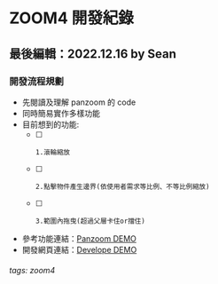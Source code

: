 # ZOOM4 開發紀錄
## 最後編輯：2022.12.16 by Sean
### 開發流程規劃

* 先閱讀及理解 panzoom 的 code
* 同時簡易實作多樣功能
* 目前想到的功能: 
    - [ ]     1.滾輪縮放
    - [ ]     2.點擊物件產生邊界(依使用者需求等比例、不等比例縮放)
    - [ ]     3.範圍內拖曳(超過父層卡住or擋住)

* 參考功能連結：[Panzoom DEMO](https://timmywil.com/panzoom/demo/)
* 開發網頁連結：[Develope DEMO](https://lashawty.github.io/zoom4/)


###### tags: zoom4